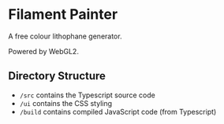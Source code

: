 # Filament Painter

A free colour lithophane generator.

Powered by WebGL2.

## Directory Structure

- `/src` contains the Typescript source code
- `/ui` contains the CSS styling
- `/build` contains compiled JavaScript code (from Typescript)
